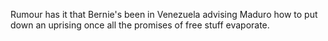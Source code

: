 Rumour has it that Bernie's been in Venezuela advising Maduro how to put down an uprising once all the promises of free stuff evaporate.